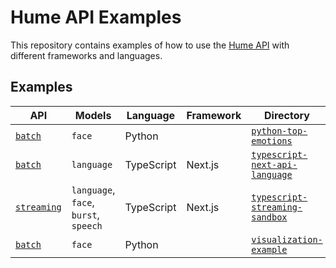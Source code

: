 # Hume API Examples

This repository contains examples of how to use the [Hume API](https://docs.hume.ai) with different frameworks and languages.

## Examples

| API                                                   | Models                                | Language   | Framework | Directory                                                                  |
| ----------------------------------------------------- | ------------------------------------- | ---------- | --------- | -------------------------------------------------------------------------- |
| [`batch`](https://dev.hume.ai/docs/batch-api)         | `face`                                | Python     |           | [`python-top-emotions`](/python-top-emotions/top_emotions.py)              |
| [`batch`](https://dev.hume.ai/docs/batch-api)         | `language`                            | TypeScript | Next.js   | [`typescript-next-api-language`](./typescript-next-api-language/README.md) |
| [`streaming`](https://dev.hume.ai/docs/streaming-api) | `language`, `face`, `burst`, `speech` | TypeScript | Next.js   | [`typescript-streaming-sandbox`](./typescript-streaming-sandbox/README.md) |
| [`batch`](https://dev.hume.ai/docs/batch-api)         | `face`                            | Python |   | [`visualization-example`](./visualization-example/example-notebook.ipynb) |
